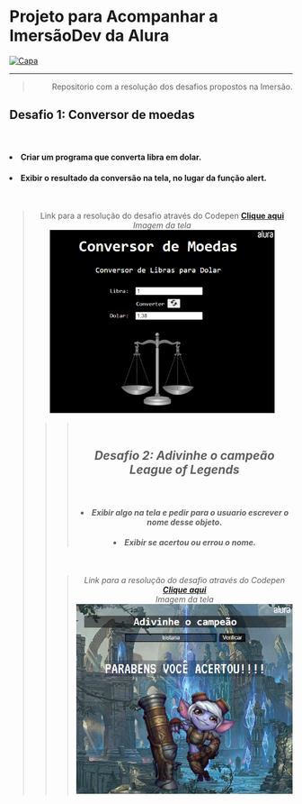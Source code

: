 <h1> Projeto para Acompanhar a ImersãoDev da Alura  </h1>

<a href='https://imersao.dev/'><img src="https://pbs.twimg.com/media/Ew2IY6LWgAQceX4.jpg" alt="Capa" width="100%" height='320px'/> </a><hr>

<blockquote align=right>  Repositorio com a resolução dos desafios propostos na Imersão. </blockquote> 

<h2> Desafio 1: Conversor de moedas </h2><br>
<h4><li> Criar um programa que converta libra em dolar.</li></h4>
<h4><li> Exibir o resultado da conversão na tela, no lugar da função alert.</li></h4>
<br>
<blockquote align=center>Link para a resolução do desafio através do Codepen  
<b><a href='https://codepen.io/zThanael/pen/WNRNvzL'> Clique aqui </a></b> <br>
<i> Imagem da tela <i> <br>  <img src="TelaDesafio1.png" alt="Tela do exercicio" width="400px"/><blockquote><blockquote>
<br> 

<h2> Desafio 2: Adivinhe o campeão League of Legends </h2><br> 
<h4><li> Exibir algo na tela e pedir para o usuario escrever o nome desse objeto.</li></></h4>
<h4><li> Exibir se acertou ou errou o nome.</li></blockquote></h4>
<br>
<blockquote align=center>Link para a resolução do desafio através do Codepen  
<b><a href='https://codepen.io/zThanael/pen/abpzjBm'> Clique aqui </a></b> <br>
<i> Imagem da tela <i> <br>  <img src="TelaDesafio2.png" alt="Tela do exercicio" width="400px"/><blockquote>



